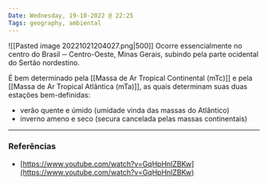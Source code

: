 ```yaml
---
Date: Wednesday, 19-10-2022 @ 22:25
Tags: geography, ambiental
---
```

![[Pasted image 20221021204027.png|500]]
Ocorre essencialmente no centro do Brasil ─ Centro-Oeste, Minas Gerais, subindo pela parte ocidental do Sertão nordestino. 

É bem determinado pela [[Massa de Ar Tropical Continental (mTc)]] e pela [[Massa de Ar Tropical Atlântica (mTa)]], as quais determinam suas duas estações bem-definidas: 
- verão quente e úmido (umidade vinda das massas do Atlântico)
- inverno ameno e seco  (secura cancelada pelas massas continentais)


---
### Referências
- [https://www.youtube.com/watch?v=GqHpHnlZBKw](https://www.youtube.com/watch?v=GqHpHnlZBKw)